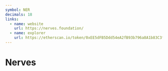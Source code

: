 ```yaml
---
symbol: NER
decimals: 18
links:
  - name: website
    url: https://nerves.foundation/
  - name: explorer
    url: https://etherscan.io/token/0xEE5dFB5Ddd54eA2fB93b796a8A1b83C3fe38E0e6
---
```


# Nerves
